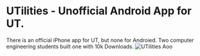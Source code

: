 # UTilities - Unofficial Android App for UT.  
There is an official iPhone app for UT, but none for Androied.  Two computer engineering students built one with 10k Downloads.
![UTilities Aoo](https://drive.google.com/open?id=0B1sBOEls3q-_Z3FuVTZuQk81blZkM1RlZEIweXhYNnNieFFr "UTilities App")
